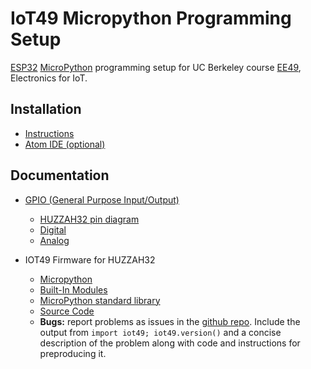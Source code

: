 # IoT49 Micropython Programming Setup

[ESP32](https://esp32.com) [MicroPython](http://www.micropython.org) programming setup for UC Berkeley course [EE49](https://people.eecs.berkeley.edu/~boser/courses/49/overview.html), Electronics for IoT.

## Installation

* [Instructions](doc/install.md)
* [Atom IDE (optional)](doc/atom_ide.md)


## Documentation

* [GPIO (General Purpose Input/Output)](doc/gpio.md)
   * [HUZZAH32 pin diagram](doc/huzzah32_pins.png)
   * [Digital](doc/digital_io.md)
   * [Analog](doc/analog_io.md)

* IOT49 Firmware for HUZZAH32
   * [Micropython](http://www.micropython.org)
   * [Built-In Modules](doc/modules.md)
   * [MicroPython standard library](https://github.com/micropython/micropython-lib)
   * [Source Code](https://github.com/bboser/MicroPython_ESP32_psRAM_LoBo)
   * **Bugs:** report problems as issues in the [github repo](https://github.com/bboser/MicroPython_ESP32_psRAM_LoBo). Include the output from `import iot49; iot49.version()` and a concise description of the problem along with code and instructions for preproducing it.
